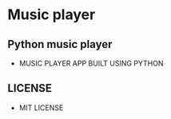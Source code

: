 # Music player

## Python music player
* MUSIC PLAYER APP BUILT USING PYTHON


## LICENSE
* MIT LICENSE

